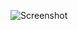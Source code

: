 ![Screenshot](https://raw.githubusercontent.com/Cryakl/Ultimate-RAT-Collection/refs/heads/main/RatonRAT/RatonRAT%201.8.6/Screenshot.png)
